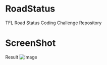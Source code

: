 # RoadStatus
TFL Road Status Coding Challenge Repository


# ScreenShot

Result
![image](https://user-images.githubusercontent.com/63959021/119277435-fbd54c00-bc1f-11eb-927c-cf4173bce30f.png)
